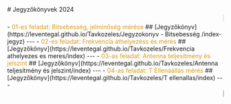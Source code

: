 <link rel="stylesheet" href="style.css">
# Jegyzőkönyvek 2024 
<marquee behavior="scroll" direction="left" style="color: #d69b1a; font-size: 20px;">
Miskolci SZC Kandó Kálmán Informatikai Technikum / 13.E osztály.
</marquee>
- <span style="color: #d69b1a;">01-es feladat: Bitsebesség, jelminőség mérése</span>
## [Jegyzőkönyv](https://leventegal.github.io/Tavkozeles/Jegyzokonyv - Bitsebesség /index-jegyz)
---
- <span style="color: #d69b1a;">02-es feladat: Frekvencia áthelyezéss és mérés</span>
## [Jegyzőkönyv](https://leventegal.github.io/Tavkozeles/Frekvencia athelyezes es meres/index)
---
- <span style="color: #d69b1a;">03-as feladat: Antenna teljesítmény és jelszint</span>
## [Jegyzőkönyv](https://leventegal.github.io/Tavkozeles/Antenna teljesítmény és jelszint/index)
---
- <span style="color: #d69b1a;">04-as feladat: T Ellenáállás mérés</span>
## [Jegyzőkönyv](https://leventegal.github.io/Tavkozeles/T ellenallas/index)
---
<marquee behavior="scroll" direction="left" style="rainbow: #d69b1a; font-size: 20px;">
Miskolci SZC Kandó Kálmán Informatikai Technikum / 13.E osztály.
</marquee>


